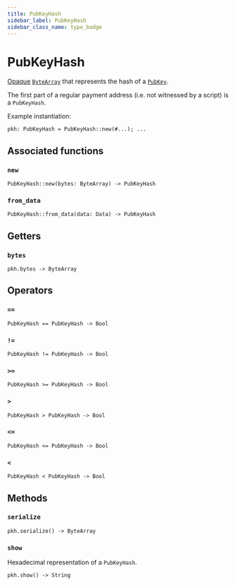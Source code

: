 ```yaml
---
title: PubKeyHash
sidebar_label: PubKeyHash
sidebar_class_name: type_badge
---
```


# <span className="type_badge">PubKeyHash</span>

[Opaque](https://en.wikipedia.org/wiki/Opaque_data_type) [`ByteArray`](./bytearray.md) that represents the hash of a [`PubKey`](./pubkey.md). 

The first part of a regular payment address (i.e. not witnessed by a script) is a `PubKeyHash`.

Example instantiation:

```helios
pkh: PubKeyHash = PubKeyHash::new(#...); ...
```

## Associated functions

### `new`

```helios
PubKeyHash::new(bytes: ByteArray) -> PubKeyHash
```

### `from_data`

```helios
PubKeyHash::from_data(data: Data) -> PubKeyHash
```

## Getters

### `bytes`

```helios
pkh.bytes -> ByteArray
```

## Operators

### `==`

```helios
PubKeyHash == PubKeyHash -> Bool
```

### `!=`

```helios
PubKeyHash != PubKeyHash -> Bool
```

### `>=`

```helios
PubKeyHash >= PubKeyHash -> Bool
```

### `>`

```helios
PubKeyHash > PubKeyHash -> Bool
```

### `<=`

```helios
PubKeyHash <= PubKeyHash -> Bool
```

### `<`

```helios
PubKeyHash < PubKeyHash -> Bool
```

## Methods

### `serialize`

```helios
pkh.serialize() -> ByteArray
```

### `show`

Hexadecimal representation of a `PubKeyHash`.

```helios
pkh.show() -> String
```